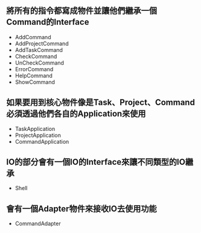 ## 將所有的指令都寫成物件並讓他們繼承一個Command的Interface
* AddCommand
* AddProjectCommand
* AddTaskCommand
* CheckCommand
* UnCheckCommand
* ErrorCommand
* HelpCommand
* ShowCommand

## 如果要用到核心物件像是Task、Project、Command必須透過他們各自的Application來使用
* TaskApplication
* ProjectApplication
* CommandApplication

## IO的部分會有一個IO的Interface來讓不同類型的IO繼承
* Shell

## 會有一個Adapter物件來接收IO去使用功能
* CommandAdapter